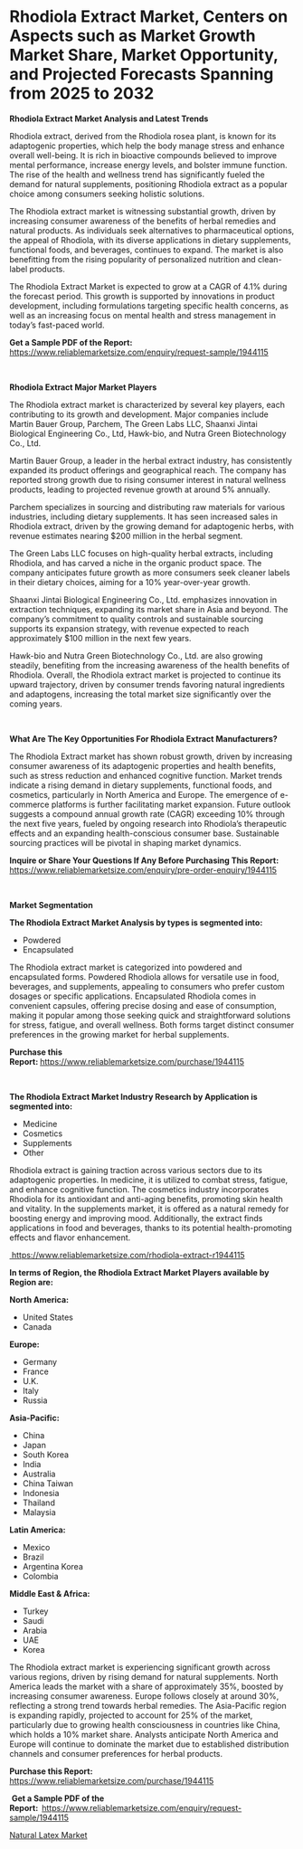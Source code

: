 <p><h1>Rhodiola Extract Market, Centers on Aspects such as Market Growth Market Share, Market Opportunity, and Projected Forecasts Spanning from 2025 to 2032</h1></p><p><strong>Rhodiola Extract Market Analysis and Latest Trends</strong></p>
<p><p>Rhodiola extract, derived from the Rhodiola rosea plant, is known for its adaptogenic properties, which help the body manage stress and enhance overall well-being. It is rich in bioactive compounds believed to improve mental performance, increase energy levels, and bolster immune function. The rise of the health and wellness trend has significantly fueled the demand for natural supplements, positioning Rhodiola extract as a popular choice among consumers seeking holistic solutions.</p><p>The Rhodiola extract market is witnessing substantial growth, driven by increasing consumer awareness of the benefits of herbal remedies and natural products. As individuals seek alternatives to pharmaceutical options, the appeal of Rhodiola, with its diverse applications in dietary supplements, functional foods, and beverages, continues to expand. The market is also benefitting from the rising popularity of personalized nutrition and clean-label products.</p><p>The Rhodiola Extract Market is expected to grow at a CAGR of 4.1% during the forecast period. This growth is supported by innovations in product development, including formulations targeting specific health concerns, as well as an increasing focus on mental health and stress management in today’s fast-paced world.</p></p>
<p><strong>Get a Sample PDF of the Report:&nbsp;</strong> <a href="https://www.reliablemarketsize.com/enquiry/request-sample/1944115?utm_campaign=3165&utm_medium=2&utm_source=Github&utm_content=ia&utm_term=02042025&utm_id=rhodiola-extract">https://www.reliablemarketsize.com/enquiry/request-sample/1944115</a></p>
<p>&nbsp;</p>
<p><strong>Rhodiola Extract Major Market Players</strong></p>
<p><p>The Rhodiola extract market is characterized by several key players, each contributing to its growth and development. Major companies include Martin Bauer Group, Parchem, The Green Labs LLC, Shaanxi Jintai Biological Engineering Co., Ltd, Hawk-bio, and Nutra Green Biotechnology Co., Ltd. </p><p>Martin Bauer Group, a leader in the herbal extract industry, has consistently expanded its product offerings and geographical reach. The company has reported strong growth due to rising consumer interest in natural wellness products, leading to projected revenue growth at around 5% annually.</p><p>Parchem specializes in sourcing and distributing raw materials for various industries, including dietary supplements. It has seen increased sales in Rhodiola extract, driven by the growing demand for adaptogenic herbs, with revenue estimates nearing $200 million in the herbal segment. </p><p>The Green Labs LLC focuses on high-quality herbal extracts, including Rhodiola, and has carved a niche in the organic product space. The company anticipates future growth as more consumers seek cleaner labels in their dietary choices, aiming for a 10% year-over-year growth.</p><p>Shaanxi Jintai Biological Engineering Co., Ltd. emphasizes innovation in extraction techniques, expanding its market share in Asia and beyond. The company’s commitment to quality controls and sustainable sourcing supports its expansion strategy, with revenue expected to reach approximately $100 million in the next few years.</p><p>Hawk-bio and Nutra Green Biotechnology Co., Ltd. are also growing steadily, benefiting from the increasing awareness of the health benefits of Rhodiola. Overall, the Rhodiola extract market is projected to continue its upward trajectory, driven by consumer trends favoring natural ingredients and adaptogens, increasing the total market size significantly over the coming years.</p></p>
<p>&nbsp;</p>
<p><strong>What Are The Key Opportunities For Rhodiola Extract Manufacturers?</strong></p>
<p><p>The Rhodiola Extract market has shown robust growth, driven by increasing consumer awareness of its adaptogenic properties and health benefits, such as stress reduction and enhanced cognitive function. Market trends indicate a rising demand in dietary supplements, functional foods, and cosmetics, particularly in North America and Europe. The emergence of e-commerce platforms is further facilitating market expansion. Future outlook suggests a compound annual growth rate (CAGR) exceeding 10% through the next five years, fueled by ongoing research into Rhodiola’s therapeutic effects and an expanding health-conscious consumer base. Sustainable sourcing practices will be pivotal in shaping market dynamics.</p></p>
<p><strong>Inquire or Share Your Questions If Any Before Purchasing This Report:</strong> <a href="https://www.reliablemarketsize.com/enquiry/pre-order-enquiry/1944115?utm_campaign=3165&utm_medium=2&utm_source=Github&utm_content=ia&utm_term=02042025&utm_id=rhodiola-extract">https://www.reliablemarketsize.com/enquiry/pre-order-enquiry/1944115</a></p>
<p>&nbsp;</p>
<p><strong>Market Segmentation</strong></p>
<p><strong>The Rhodiola Extract Market Analysis by types is segmented into:</strong></p>
<p><ul><li>Powdered</li><li>Encapsulated</li></ul></p>
<p><p>The Rhodiola extract market is categorized into powdered and encapsulated forms. Powdered Rhodiola allows for versatile use in food, beverages, and supplements, appealing to consumers who prefer custom dosages or specific applications. Encapsulated Rhodiola comes in convenient capsules, offering precise dosing and ease of consumption, making it popular among those seeking quick and straightforward solutions for stress, fatigue, and overall wellness. Both forms target distinct consumer preferences in the growing market for herbal supplements.</p></p>
<p><strong>Purchase this Report:&nbsp;</strong><a href="https://www.reliablemarketsize.com/purchase/1944115?utm_campaign=3165&utm_medium=2&utm_source=Github&utm_content=ia&utm_term=02042025&utm_id=rhodiola-extract">https://www.reliablemarketsize.com/purchase/1944115</a></p>
<p>&nbsp;</p>
<p><strong>The Rhodiola Extract Market Industry Research by Application is segmented into:</strong></p>
<p><ul><li>Medicine</li><li>Cosmetics</li><li>Supplements</li><li>Other</li></ul></p>
<p><p>Rhodiola extract is gaining traction across various sectors due to its adaptogenic properties. In medicine, it is utilized to combat stress, fatigue, and enhance cognitive function. The cosmetics industry incorporates Rhodiola for its antioxidant and anti-aging benefits, promoting skin health and vitality. In the supplements market, it is offered as a natural remedy for boosting energy and improving mood. Additionally, the extract finds applications in food and beverages, thanks to its potential health-promoting effects and flavor enhancement.</p></p>
<p><a href="https://www.reliablemarketsize.com/rhodiola-extract-r1944115?utm_campaign=3165&utm_medium=2&utm_source=Github&utm_content=ia&utm_term=02042025&utm_id=rhodiola-extract">&nbsp;https://www.reliablemarketsize.com/rhodiola-extract-r1944115</a></p>
<p><strong>In terms of Region, the Rhodiola Extract Market Players available by Region are:</strong></p>
<p>
    <p> <strong> North America: </strong>
        <ul>
            <li>United States</li>
            <li>Canada</li>
        </ul>
        </p> 
    <p> <strong> Europe: </strong>
        <ul>
            <li>Germany</li>
            <li>France</li>
            <li>U.K.</li>
            <li>Italy</li>
            <li>Russia</li>
        </ul>
        </p> 
    <p> <strong> Asia-Pacific: </strong>
        <ul>
            <li>China</li>
            <li>Japan</li>
            <li>South Korea</li>
            <li>India</li>
            <li>Australia</li>
            <li>China Taiwan</li>
            <li>Indonesia</li>
            <li>Thailand</li>
            <li>Malaysia</li>
        </ul>
        </p> 
    <p> <strong> Latin America: </strong>
        <ul>
            <li>Mexico</li>
            <li>Brazil</li>
            <li>Argentina Korea</li>
            <li>Colombia</li>
        </ul>
        </p> 
    <p> <strong> Middle East & Africa: </strong>
        <ul>
            <li>Turkey</li>
            <li>Saudi</li>
            <li>Arabia</li>
            <li>UAE</li>
            <li>Korea</li>
        </ul>
    </p>
    </p>
<p><p>The Rhodiola extract market is experiencing significant growth across various regions, driven by rising demand for natural supplements. North America leads the market with a share of approximately 35%, boosted by increasing consumer awareness. Europe follows closely at around 30%, reflecting a strong trend towards herbal remedies. The Asia-Pacific region is expanding rapidly, projected to account for 25% of the market, particularly due to growing health consciousness in countries like China, which holds a 10% market share. Analysts anticipate North America and Europe will continue to dominate the market due to established distribution channels and consumer preferences for herbal products.</p></p>
<p><strong>Purchase this Report: </strong><a href="https://www.reliablemarketsize.com/purchase/1944115?utm_campaign=3165&utm_medium=2&utm_source=Github&utm_content=ia&utm_term=02042025&utm_id=rhodiola-extract">https://www.reliablemarketsize.com/purchase/1944115</a></p>
<p>&nbsp;<strong>Get a Sample PDF of the Report:&nbsp;&nbsp;</strong><a href="https://www.reliablemarketsize.com/enquiry/request-sample/1944115?utm_campaign=3165&utm_medium=2&utm_source=Github&utm_content=ia&utm_term=02042025&utm_id=rhodiola-extract">https://www.reliablemarketsize.com/enquiry/request-sample/1944115</a></p>
<p><strong></strong></p>
<p><p><a href="https://github.com/nibbsmantji/Market-Research-Report-List-1/blob/main/natural-latex-market.md?utm_campaign=3165&utm_medium=2&utm_source=Github&utm_content=ia&utm_term=02042025&utm_id=rhodiola-extract">Natural Latex Market</a></p></p>